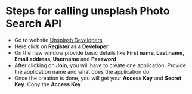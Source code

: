 # Steps for calling unsplash Photo Search API 
<ul>
  <li>Go to website <a href="https://unsplash.com/developers">Unsplash Developers</a></li>
  <li>Here click on <b>Register as a Developer</b></li>
  <li>On the new window provide basic details like <b>First name, Last name, Email address, Username</b> and <b>Password</b></li>
  <li>After clicking on <b>Join</b>, you will have to create one application. Provide the application name and what does the application do.</li>
  <li>Once the creation is done, you will get your <b>Access Key</b> and <b>Secret Key</b>. Copy the <b>Access Key</b></li>
</ul>
    
